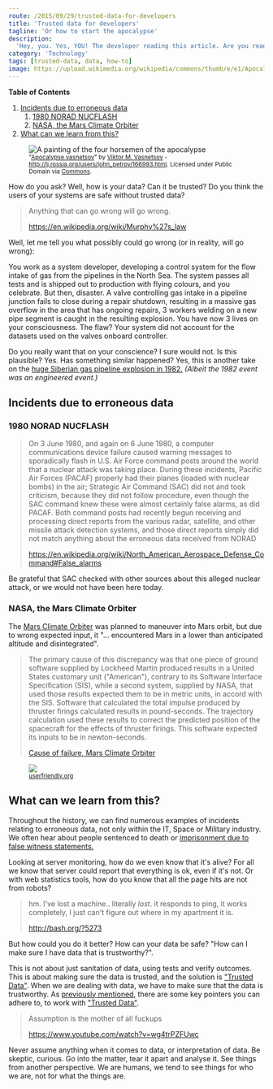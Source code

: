 ```yaml
---
route: /2015/09/29/trusted-data-for-developers
title: 'Trusted data for developers'
tagline: 'Or how to start the apocalypse'
description:
  'Hey, you. Yes, YOU! The developer reading this article. Are you ready to call the four horsemen and start the apocalypse? Start the next nuclear holocaust? Kill patients? Bankrupt banks? Do I have your attention yet?<br/><br/>Yes? Good. Because all of this can happen, and will happen, if you do not keep your shit together'
category: 'Technology'
tags: [trusted-data, data, how-to]
image: https://upload.wikimedia.org/wikipedia/commons/thumb/e/e1/Apocalypse_vasnetsov.jpg/640px-Apocalypse_vasnetsov.jpg
---
```


**Table of Contents**

1. [Incidents due to erroneous data](#incidents-due-to-erroneous-data)
   1. [1980 NORAD NUCFLASH](#1980-norad-nucflash)
   2. [NASA, the Mars Climate Orbiter](#nasa-the-mars-climate-orbiter)
2. [What can we learn from this?](#what-can-we-learn-from-this)

<figure class="ph">
  <img title="The four horsemen of the apocalypse" alt="A painting of the four horsemen of the apocalypse" src="https://upload.wikimedia.org/wikipedia/commons/thumb/e/e1/Apocalypse_vasnetsov.jpg/640px-Apocalypse_vasnetsov.jpg" class="ph"/>
  <figcaption class="ph">
    <small class="ph">
      "<a class="ph" target="_blank" rel="noopener noreferrer" href="https://commons.wikimedia.org/wiki/File:Apocalypse_vasnetsov.jpg#/media/File:Apocalypse_vasnetsov.jpg">Apocalypse vasnetsov</a>" by <a class="ph" href="//en.wikipedia.org/wiki/Viktor_Vasnetsov" class="extiw" title="en:Viktor Vasnetsov">Viktor M. Vasnetsov</a> - <a rel="nofollow" class="ph external free" href="http://lj.rossia.org/users/john_petrov/166993.html">http://lj.rossia.org/users/john_petrov/166993.html</a>. Licensed under Public Domain via <a class="ph" target="_blank" rel="noopener noreferrer" href="https://commons.wikimedia.org/wiki/">Commons</a>.
    </small>
  </figcaption>
</figure>

How do you ask? Well, how is your data? Can it be trusted? Do you think the
users of your systems are safe without trusted data?

> Anything that can go wrong will go wrong.
>
> <a class="ph" target="_blank" rel="noopener noreferrer" href="https://en.wikipedia.org/wiki/Murphy%27s_law">https://en.wikipedia.org/wiki/Murphy%27s_law</a>

Well, let me tell you what possibly could go wrong (or in reality, will go
wrong):

You work as a system developer, developing a control system for the flow intake
of gas from the pipelines in the North Sea. The system passes all tests and is
shipped out to production with flying colours, and you celebrate. But then,
disaster. A valve controlling gas intake in a pipeline junction fails to close
during a repair shutdown, resulting in a massive gas overflow in the area that
has ongoing repairs, 3 workers welding on a new pipe segment is caught in the
resulting explosion. You have now 3 lives on your consciousness. The flaw? Your
system did not account for the datasets used on the valves onboard controller.

Do you really want that on your conscience? I sure would not. Is this plausible?
Yes. Has something similar happened? Yes, this is another take on the
<a class="ph" target="_blank" rel="noopener noreferrer" href="http://www.msnbc.msn.com/id/4394002">huge
Siberian gas pipeline explosion in 1982.</a> _(Albeit the 1982 event was an
engineered event.)_

## Incidents due to erroneous data

### 1980 NORAD NUCFLASH

> On 3 June 1980, and again on 6 June 1980, a computer communications device
> failure caused warning messages to sporadically flash in U.S. Air Force
> command posts around the world that a nuclear attack was taking place. During
> these incidents, Pacific Air Forces (PACAF) properly had their planes (loaded
> with nuclear bombs) in the air; Strategic Air Command (SAC) did not and took
> criticism, because they did not follow procedure, even though the SAC command
> knew these were almost certainly false alarms, as did PACAF. Both command
> posts had recently begun receiving and processing direct reports from the
> various radar, satellite, and other missile attack detection systems, and
> those direct reports simply did not match anything about the erroneous data
> received from NORAD
>
> <a class="ph" target="_blank" rel="noopener noreferrer" href="https://en.wikipedia.org/wiki/North_American_Aerospace_Defense_Command#False_alarms">https://en.wikipedia.org/wiki/North_American_Aerospace_Defense_Command#False_alarms</a>

Be grateful that SAC checked with other sources about this alleged nuclear
attack, or we would not have been here today.

### NASA, the Mars Climate Orbiter

The
<a class="ph" target="_blank" rel="noopener noreferrer" href="https://en.wikipedia.org/wiki/Mars_Climate_Orbiter">Mars
Climate Orbiter</a> was planned to maneuver into Mars orbit, but due to wrong
expected input, it "... encountered Mars in a lower than anticipated altitude
and disintegrated".

> The primary cause of this discrepancy was that one piece of ground software
> supplied by Lockheed Martin produced results in a United States customary unit
> ("American"), contrary to its Software Interface Specification (SIS), while a
> second system, supplied by NASA, that used those results expected them to be
> in metric units, in accord with the SIS. Software that calculated the total
> impulse produced by thruster firings calculated results in pound-seconds. The
> trajectory calculation used these results to correct the predicted position of
> the spacecraft for the effects of thruster firings. This software expected its
> inputs to be in newton-seconds.
>
> <a class="ph" target="_blank" rel="noopener noreferrer" href="https://en.wikipedia.org/wiki/Mars_Climate_Orbiter#Cause_of_failure">Cause
> of failure, Mars Climate Orbiter</a>

<figure class="ph">
  <img src="/img/blog/uf011824.gif" class="ph"/>
  <figcaption class="ph">
    <small class="ph">
      <a class="ph" target="_blank" rel="noopener noreferrer" href="http://ars.userfriendly.org/cartoons/?id=20080824">userfriendly.org</a>
      </small>
  </figcaption>
</figure>

## What can we learn from this?

Throughout the history, we can find numerous examples of incidents relating to
erroneous data, not only within the IT, Space or Military industry. We often
hear about people sentenced to death or
<a class="ph" target="_blank" rel="noopener noreferrer" href="http://usnews.nbcnews.com/_news/2012/05/21/11756575-researchers-more-than-2000-false-convictions-in-past-23-years?lite">imprisonment
due to false witness statements.</a>

Looking at server monitoring, how do we even know that it's alive? For all we
know that server could report that everything is ok, even if it's not. Or with
web statistics tools, how do you know that all the page hits are not from
robots?

> hm. I've lost a machine.. literally _lost_. it responds to ping, it works
> completely, I just can't figure out where in my apartment it is.
>
> <a class="ph" target="_blank" rel="noopener noreferrer" href="http://bash.org/?5273">http://bash.org/?5273</a>

But how could you do it better? How can your data be safe? "How can I make sure
I have data that is trustworthy?".

This is not about just sanitation of data, using tests and verify outcomes. This
is about making sure the data is trusted, and the solution is
<a class="ph" href="/2015/09/09/trusted-data/">"Trusted Data"</a>. When we are
dealing with data, we have to make sure that the data is trustworthy. As
<a class="ph" href="/2015/09/14/how-to-work-with-trusted-data/">previously
mentioned</a>, there are some key pointers you can adhere to, to work with
<a class="ph" href="/2015/09/09/trusted-data/">"Trusted Data"</a>.

> Assumption is the mother of all fuckups
>
> <a class="ph" target="_blank" rel="noopener noreferrer" href="https://www.youtube.com/watch?v=wg4trPZFUwc">https://www.youtube.com/watch?v=wg4trPZFUwc</a>

Never assume anything when it comes to data, or interpretation of data. Be
skeptic, curious. Go into the matter, tear it apart and analyse it. See things
from another perspective. We are humans, we tend to see things for who we are,
not for what the things are.
